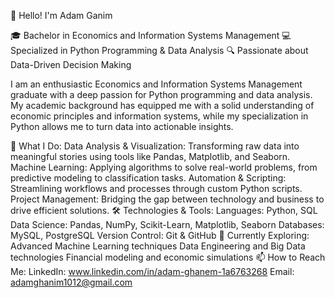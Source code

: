 👋 Hello! I'm Adam Ganim

🎓 Bachelor in Economics and Information Systems Management
💻 Specialized in Python Programming & Data Analysis
🔍 Passionate about Data-Driven Decision Making

I am an enthusiastic Economics and Information Systems Management graduate with a deep passion for Python programming and data analysis. My academic background has equipped me with a solid understanding of economic principles and information systems, while my specialization in Python allows me to turn data into actionable insights.

🚀 What I Do:
Data Analysis & Visualization: Transforming raw data into meaningful stories using tools like Pandas, Matplotlib, and Seaborn.
Machine Learning: Applying algorithms to solve real-world problems, from predictive modeling to classification tasks.
Automation & Scripting: Streamlining workflows and processes through custom Python scripts.
Project Management: Bridging the gap between technology and business to drive efficient solutions.
🛠️ Technologies & Tools:
Languages: Python, SQL
Data Science: Pandas, NumPy, Scikit-Learn, Matplotlib, Seaborn
Databases: MySQL, PostgreSQL
Version Control: Git & GitHub
🌱 Currently Exploring:
Advanced Machine Learning techniques
Data Engineering and Big Data technologies
Financial modeling and economic simulations
📫 How to Reach Me:
LinkedIn: www.linkedin.com/in/adam-ghanem-1a6763268
Email: adamghanim1012@gmail.com
